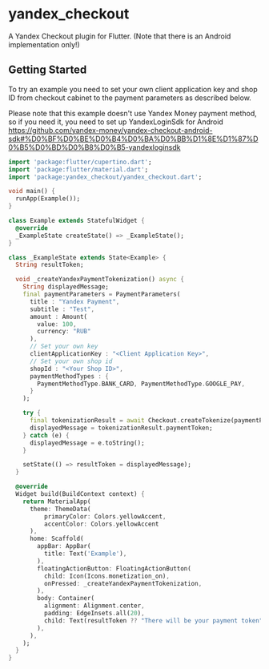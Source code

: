 # yandex_checkout

A Yandex Checkout plugin for Flutter. (Note that there is an Android implementation only!)

## Getting Started

To try an example you need to set your own client application key and shop ID
from checkout cabinet to the payment parameters as described below.

Please note that this example doesn't use Yandex Money payment method, so if you need it, you need to set up YandexLoginSdk for Android https://github.com/yandex-money/yandex-checkout-android-sdk#%D0%BF%D0%BE%D0%B4%D0%BA%D0%BB%D1%8E%D1%87%D0%B5%D0%BD%D0%B8%D0%B5-yandexloginsdk


``` dart
import 'package:flutter/cupertino.dart';
import 'package:flutter/material.dart';
import 'package:yandex_checkout/yandex_checkout.dart';

void main() {
  runApp(Example());
}

class Example extends StatefulWidget {
  @override
  _ExampleState createState() => _ExampleState();
}

class _ExampleState extends State<Example> {
  String resultToken;

  void _createYandexPaymentTokenization() async {
    String displayedMessage;
    final paymentParameters = PaymentParameters(
      title : "Yandex Payment",
      subtitle : "Test",
      amount : Amount(
        value: 100,
        currency: "RUB"
      ),
      // Set your own key
      clientApplicationKey : "<Client Application Key>",
      // Set your own shop id
      shopId : "<Your Shop ID>",
      paymentMethodTypes : {
        PaymentMethodType.BANK_CARD, PaymentMethodType.GOOGLE_PAY,
      }
    );

    try {
      final tokenizationResult = await Checkout.createTokenize(paymentParameters);
      displayedMessage = tokenizationResult.paymentToken;
    } catch (e) {
      displayedMessage = e.toString();
    }

    setState(() => resultToken = displayedMessage);
  }

  @override
  Widget build(BuildContext context) {
    return MaterialApp(
      theme: ThemeData(
          primaryColor: Colors.yellowAccent,
          accentColor: Colors.yellowAccent
      ),
      home: Scaffold(
        appBar: AppBar(
          title: Text('Example'),
        ),
        floatingActionButton: FloatingActionButton(
          child: Icon(Icons.monetization_on),
          onPressed: _createYandexPaymentTokenization,
        ),
        body: Container(
          alignment: Alignment.center,
          padding: EdgeInsets.all(20),
          child: Text(resultToken ?? "There will be your payment token"),
        ),
      ),
    );
  }
}
```
